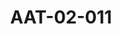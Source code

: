 ---
pid: AAT-02-011
title: AAT-02-011
language: ar
collection: عبد الرحمن علي طه
original_label: 
rights: فدوى علي طه
location_of_original: فدوى علي طه
photographer_or_studio: 
scanned_from: jpeg
_date: 
location: 
description: 
additional_notes: 
permission_display: 'yes'
on_server: 'no'
on_website: 'no'
permalink: "/archive/ar/aat-02-011.html"
layout: photo-page
---
